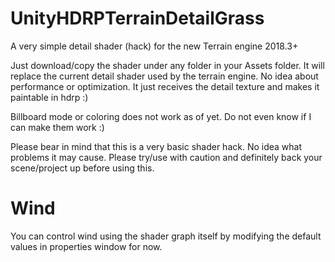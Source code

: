 # UnityHDRPTerrainDetailGrass
A very simple detail shader (hack) for the new Terrain engine 2018.3+

Just download/copy the shader under any folder in your Assets folder. It will replace the current detail shader used by the terrain engine. No idea about performance or optimization. It just receives the detail texture and makes it paintable in hdrp :)

Billboard mode or coloring does not work as of yet. Do not even know if I can make them work :)

Please bear in mind that this is a very basic shader hack. No idea what problems it may cause. Please try/use with caution and definitely back your scene/project up before using this.

# Wind
You can control wind using the shader graph itself by modifying the default values in properties window for now.
